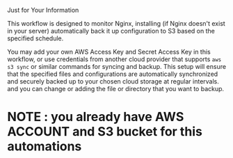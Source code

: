 Just for Your Information

This workflow is designed to monitor Nginx, installing (if Nginx doesn't exist in your server) automatically back it up configuration to S3 based on the specified schedule.


You may add your own AWS Access Key and Secret Access Key in this workflow, or use credentials from another cloud provider that supports `aws s3 sync` or similar commands for syncing and backup. This setup will ensure that the specified files and configurations are automatically synchronized and securely backed up to your chosen cloud storage at regular intervals. and you can change or adding the file or directory that you want to backup.


# NOTE : you already have AWS ACCOUNT and S3 bucket for this automations
